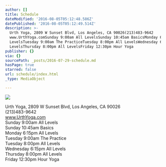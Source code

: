 ```yaml
---
author: []
title: Schedule
dateModified: '2016-08-05T05:12:48.586Z'
datePublished: '2016-08-05T05:12:49.514Z'
description: >-
  Urth Yoga, 2809 W Sunset Blvd, Los Angeles, CA 90026(213)483-9642
  www.UrthYoga.comSunday 9:00am All LevelsSunday 10:45am BasicsMonday 6:15pm All
  LevelsTuesday 9:00am The PracticeTuesday 8:00pm All LevelsWednesday 6:15pm All
  LevelsThursday 8:00pm All LevelsFriday 12:30pm Hour Yoga
publisher: {}
via: {}
sourcePath: _posts/2016-07-29-schedule.md
hasPage: true
starred: false
url: schedule/index.html
_type: MediaObject

---
```

![](https://the-grid-user-content.s3-us-west-2.amazonaws.com/33f4c13c-9259-4879-8664-fbff3f1937e0.jpg)

Urth Yoga, 2809 W Sunset Blvd, Los Angeles, CA 90026  
(213)483-9642   
www.UrthYoga.com  
Sunday 9:00am All Levels  
Sunday 10:45am Basics  
Monday 6:15pm All Levels  
Tuesday 9:00am The Practice  
Tuesday 8:00pm All Levels  
Wednesday 6:15pm All Levels  
Thursday 8:00pm All Levels  
Friday 12:30pm Hour Yoga